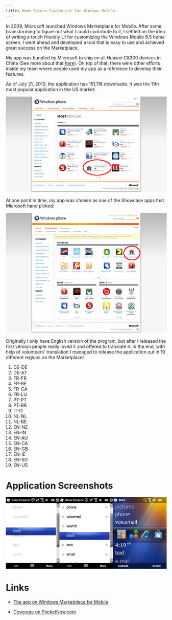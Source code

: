 ```yaml
---
title: Home Screen Customizer for Windows Mobile
---
```

In 2009, Microsoft launched Windows Marketplace for Mobile. After some
brainstorming to figure out what I could contribute to it, I settled on the
idea of writing a touch friendly UI for customizing the Windows Mobile 6.5 home
screen. I went ahead and developed a tool that is easy to use and achieved
great success on the Marketplace.

My app was bundled by Microsoft to ship on all Huawei C8300 devices in China
(See more about that [here][1]). On top of that, there were other efforts
inside my team where people used my app as a reference to develop their
features.

As of July 21, 2010, the application has 151,116 downloads. It was the 11th
most popular application in the US market:

[![](/images/Most-Popular-US-Feb-24-2010-800x475.png)](/images/Most-Popular-US-Feb-24-2010.png)

At one point in time, my app was chosen as one of the Showcase apps that
Microsoft hand picked:

[![](/images/Showcase-800x595.png)](/images/Showcase.png)

Originally I only have English version of the program, but after I released the
first version people really loved it and offered to translate it. In the end,
with help of volunteers' translation I managed to release the application out
in 19 different regions on the Marketplace!

1. DE-DE
1. DE-AT
1. FR-FR
1. FR-BE
1. FR-CA
1. FR-LU
1. PT-PT
1. PT-BR
1. IT-IT
1. NL-NL
1. NL-BE
1. EN-NZ
1. EN-IN
1. EN-AU
1. EN-CA
1. EN-GB
1. EN-IE
1. EN-SG
1. EN-US

# Application Screenshots

![](/images/screenshotsp.png)

# Links
	
- [The app on Windows Marketplace for Mobile][2]
- [Coverage on PocketNow.com][3]


  [1]: /2011/03/27/home-screen-customizer-found-on-microsoft-china/
  [2]: http://marketplace.windowsphone.com/details.aspx?appId=da4e3a1c-f15e-4b6d-ac1e-0dd6855ffb61
  [3]: http://pocketnow.com/tweaks-hacks/i-want-my-recent-programs
